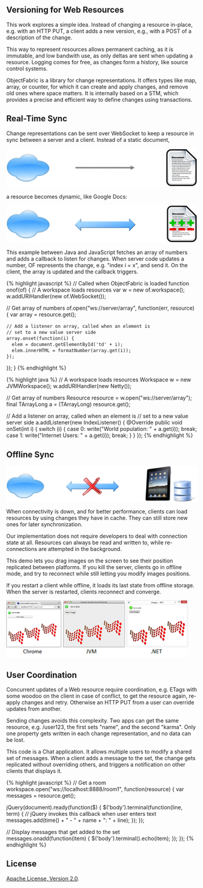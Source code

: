 ## Versioning for Web Resources

This work explores a simple idea. Instead of changing a resource in-place, e.g. with an HTTP PUT, a client adds a new version, e.g., with a POST of a description of the change.

This way to represent resources allows permanent caching, as it is immutable, and low bandwith use, as only deltas are sent when updating a resource. Logging comes for free, as changes form a history, like source control systems.

ObjectFabric is a library for change representations. It offers types like map, array, or counter, for which it can create and apply changes, and remove old ones where space matters. It is internally based on a STM, which provides a precise and efficient way to define changes using transactions.

## Real-Time Sync

Change representations can be sent over WebSocket to keep a resource in sync between a server and a client. Instead of a static document,

<img class="rest" src="/images/rest.png"/>

a resource becomes dynamic, like Google Docs:

<img class="real-time" src="/images/real-time.png"/>

This example between Java and JavaScript fetches an array of numbers and adds a callback to listen for changes. When server code updates a number, OF represents the change, e.g. "index i = x", and send it. On the client, the array is updated and the callback triggers.

{% highlight javascript %}
// Called when ObjectFabric is loaded
function onof(of) {
  // A workspace loads resources
  var w = new of.workspace();
  w.addURIHandler(new of.WebSocket());

  // Get array of numbers
  of.open("ws://server/array", function(err, resource) {
    var array = resource.get();

    // Add a listener on array, called when an element is
    // set to a new value server side
    array.onset(function(i) {
      elem = document.getElementById('td' + i);
      elem.innerHTML = formatNumber(array.get(i));
    });
  });
}
{% endhighlight %}

{% highlight java %}
// A workspace loads resources
Workspace w = new JVMWorkspace();
w.addURIHandler(new Netty());

// Get array of numbers
Resource resource = w.open("ws://server/array");
final TArrayLong a = (TArrayLong) resource.get();

// Add a listener on array, called when an element is
// set to a new value server side
a.addListener(new IndexListener() {
    @Override
    public void onSet(int i) {
        switch (i) {
            case 0:
                write("World population: " + a.get(i));
                break;
            case 1:
                write("Internet Users: " + a.get(i));
                break;
        }
    }
});
{% endhighlight %}

## Offline Sync

<img class="offline" src='/images/offline.png'/>

When connectivity is down, and for better performance, clients can load resources by using changes they have in cache. They can still store new ones for later synchronization.

Our implementation does not require developers to deal with connection state at all. Resources can always be read and written to, while re-connections are attempted in the background.

This demo lets you drag images on the screen to see their position replicated between platforms. If you kill the server, clients go in offline mode, and try to reconnect while still letting you modify images positions.

If you restart a client while offline, it loads its last state from offline storage. When the server is restarted, clients reconnect and converge.

<img class="images" src="/images/images.png"/>

## User Coordination

Concurrent updates of a Web resource require coordination, e.g. ETags with some woodoo on the client in case of conflict, to get the resource again, re-apply changes and retry. Otherwise an HTTP PUT from a user can override updates from another.

Sending changes avoids this complexity. Two apps can get the same resource, e.g. /user123, the first sets "name", and the second "karma". Only one property gets written in each change representation, and no data can be lost.

This code is a Chat application. It allows multiple users to modify a shared set of messages. When a client adds a message to the set, the change gets replicated without overriding others, and triggers a notification on other clients that displays it.

{% highlight javascript %}
// Get a room
workspace.open("ws://localhost:8888/room1", function(resource) {
  var messages = resource.get();

  jQuery(document).ready(function($) {
    $('body').terminal(function(line, term) {
      // jQuery invokes this callback when user enters text
      messages.add(time() + " - " + name + ": " + line);
    });
  });

  // Display messages that get added to the set
  messages.onadd(function(item) {
    $('body').terminal().echo(item);
  });
});
{% endhighlight %}

## License

[Apache License, Version 2.0](http://www.apache.org/licenses/LICENSE-2.0.html).
